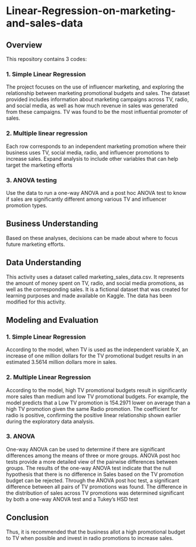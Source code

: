 # Linear-Regression-on-marketing-and-sales-data
## Overview
This repository contains 3 codes:
### 1. Simple Linear Regression
The project focuses on the use of influencer marketing, and exploring the relationship between marketing promotional budgets and sales. The dataset provided includes information about marketing campaigns across TV, radio, and social media, as well as how much revenue in sales was generated from these campaigns. TV was found to be the most influential promoter of sales.
### 2. Multiple linear regression
Each row corresponds to an independent marketing promotion where their business uses TV, social media, radio, and influencer promotions to increase sales. Expand analysis to include other variables that can help  target the marketing efforts
### 3. ANOVA testing
Use the data to run a one-way ANOVA and a post hoc ANOVA test to know if sales are significantly different among various TV and influencer promotion types.

## Business Understanding
Based on these analyses, decisions can be made about where to focus future marketing efforts.

## Data Understanding
This activity uses a dataset called marketing_sales_data.csv. It represents the amount of money spent on TV, radio, and social media promotions, as well as the corresponding sales. It is a fictional dataset that was created for learning purposes and made available on Kaggle. The data has been modified for this activity. 

## Modeling and Evaluation
### 1. Simple Linear Regression
According to the model, when TV is used as the independent variable X, an increase of one million dollars for the TV promotional budget results in an estimated 3.5614 million dollars more in sales.

### 2. Multiple Linear Regression
According to the model, high TV promotional budgets result in significantly more sales than medium and low TV promotional budgets. For example, the model predicts that a Low TV promotion is 154.2971 lower on average than a high TV promotion given the same Radio promotion. The coefficient for radio is positive, confirming the positive linear relationship shown earlier during the exploratory data analysis.

### 3. ANOVA
One-way ANOVA can be used to determine if there are significant differences among the means of three or more groups. ANOVA post hoc tests provide a more detailed view of the pairwise differences between groups.
The results of the one-way ANOVA test indicate that the null hypothesis that there is no difference in Sales based on the TV promotion budget can be rejected. Through the ANOVA post hoc test, a significant difference between all pairs of TV promotions was found. The difference in the distribution of sales across TV promotions was determined significant by both a one-way ANOVA test and a Tukey’s HSD test

## Conclusion
Thus, it is recommended that the business allot a high promotional budget to TV when possible and invest in radio promotions to increase sales.

